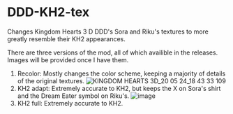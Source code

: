 # DDD-KH2-tex
Changes Kingdom Hearts 3 D DDD's Sora and Riku's textures to more greatly resemble their KH2 appearances.

There are three versions of the mod, all of which availible in the releases. Images will be provided once I have them.
  1. Recolor: Mostly changes the color scheme, keeping a majority of details of the original textures.
![KINGDOM HEARTS 3D_20 05 24_18 43 33 109](https://github.com/solt-frfr/DDD-KH2-tex/assets/150750679/25127810-fe55-47ed-a553-8c1129b6e413)
  2. KH2 adapt: Extremely accurate to KH2, but keeps the X on Sora's shirt and the Dream Eater symbol on Riku's.
![image](https://github.com/solt-frfr/DDD-KH2-tex/assets/150750679/48929b1f-518b-4184-8151-7cfee36bde80)
  3. KH2 full: Extremely accurate to KH2.
